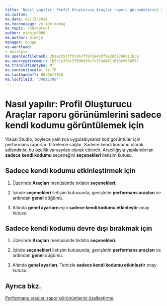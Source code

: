 ```yaml
---
title: 'Nasıl yapılır: Profil Oluşturucu Araçlar raporu görünümlerini yalnızca benim kodumu görüntülemek için | Microsoft Docs'
ms.custom: ''
ms.date: 02/15/2018
ms.technology: vs-ide-debug
ms.topic: conceptual
author: mikejo5000
ms.author: mikejo
manager: douge
ms.workload:
- multiple
ms.openlocfilehash: 2b1e2291ff5c4b7ff072e45df9e2d32768011bca
ms.sourcegitcommit: 1b9c1e333c2f096d35cfc77e846116f8e5054557
ms.translationtype: MT
ms.contentlocale: tr-TR
ms.lasthandoff: 06/06/2018
ms.locfileid: "34815788"
---
```

# <a name="how-to-filter-profiling-tools-report-views-to-display-just-my-code"></a>Nasıl yapılır: Profil Oluşturucu Araçlar raporu görünümlerini sadece kendi kodumu görüntülemek için

Visual Studio, böylece yalnızca uyguladıysanız kod görüntüler için performans raporları filtreleme sağlar. Sadece kendi kodumu olarak adlandırılır, bu özellik varsayılan olarak etkindir. Aracılığıyla yapılandırılan **sadece kendi kodumu** seçeneğini **seçenekleri** iletişim kutusu.

## <a name="to-enable-just-my-code"></a>Sadece kendi kodumu etkinleştirmek için

1. Üzerinde **Araçları** menüsünde tıklatın **seçenekleri**.

2. İçinde **seçenekleri** iletişim kutusunda, genişletin **performans araçları** ve ardından **genel** düğümü.

3. Altında **genel ayarları**seçin **sadece kendi kodumu etkinleştir** onay kutusu.

## <a name="to-disable-just-my-code"></a>Sadece kendi kodumu devre dışı bırakmak için

1. Üzerinde **Araçları** menüsünde tıklatın **seçenekleri**.

2. İçinde **seçenekleri** iletişim kutusunda, genişletin **performans araçları** ve ardından **genel** düğümü.

3. Altında **genel ayarları**, Temizle **sadece kendi kodumu etkinleştir** onay kutusu.

## <a name="see-also"></a>Ayrıca bkz.

[Performans araçları rapor görünümlerini özelleştirme](../profiling/customizing-performance-tools-report-views.md)